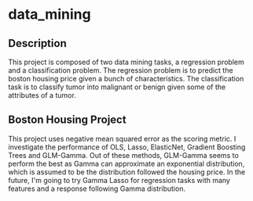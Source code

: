 # data_mining
## Description 
This project is composed of two data mining tasks, a regression problem and a classification problem. The regression problem is to predict the boston housing price given a bunch of characteristics. The classification task is to classify tumor into malignant or benign given some of the attributes of a tumor. 
## Boston Housing Project
This project uses negative mean squared error as the scoring metric. I investigate the performance of OLS, Lasso, ElasticNet, Gradient Boosting Trees and GLM-Gamma. Out of these methods, GLM-Gamma seems to perform the best as Gamma can approximate an exponential distribution, which is assumed to be the distribution followed the housing price.
In the future, I'm going to try Gamma Lasso for regression tasks with many features and a response following Gamma distribution.

